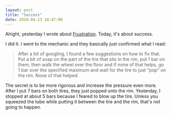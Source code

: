 ```yaml
---
layout: post
title: "Success"
date: 2018-04-23 18:47:00
---
```


Alright, yesterday I wrote about [Frustration](/frustration). Today, it's about success.

I did it. I went to the mechanic and they basically just confirmed what I read:

> After a bit of googling, I found a few suggestions on how to fix that. Put a bit of soap on
> the part of the tire that sits in the rim, put 1 bar on them, then walk the
> wheel over the floor and if none of that helps, go 1 bar over the specified
> maximum and wait for the tire to just "pop" on the rim. None of that helped.

The secret is to be more rigorous and increase the pressure even more. After I
put 7 bars on both tires, they just popped onto the rim. Yesterday, I stopped
at about 5 bars because I feared to blow up the tire. Unless you squeezed the
tube while putting it between the tire and the rim, that's not going to happen.

